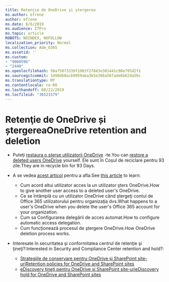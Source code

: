 ```yaml
---
title: Retenţie de OneDrive și ștergerea
ms.author: efrene
author: efrene
ms.date: 8/6/2019
ms.audience: ITPro
ms.topic: article
ROBOTS: NOINDEX, NOFOLLOW
localization_priority: Normal
ms.collection: Adm_O365
ms.assetid: ''
ms.custom:
- "9000596"
- "2440"
ms.openlocfilehash: 50a75073339f1903f2f843e301441c90e795d2f1
ms.sourcegitcommit: 1d98db8acb9959aba3b5e308a567ade6b62da56c
ms.translationtype: MT
ms.contentlocale: ro-RO
ms.lasthandoff: 08/22/2019
ms.locfileid: "36521579"
---
```

# <a name="onedrive-retention-and-deletion"></a><span data-ttu-id="2d4c5-102">Retenţie de OneDrive și ștergerea</span><span class="sxs-lookup"><span data-stu-id="2d4c5-102">OneDrive retention and deletion</span></span>

- <span data-ttu-id="2d4c5-103">Puteţi [restaura o sterse utilizatorii OneDrive](https://docs.microsoft.com/onedrive/restore-deleted-onedrive) -te.</span><span class="sxs-lookup"><span data-stu-id="2d4c5-103">You can [restore a deleted users OneDrive](https://docs.microsoft.com/onedrive/restore-deleted-onedrive) yourself.</span></span> <span data-ttu-id="2d4c5-104">Ele sunt în Coșul de reciclare pentru 93 zile.</span><span class="sxs-lookup"><span data-stu-id="2d4c5-104">They are in recycle bin for 93 Days.</span></span> 

- <span data-ttu-id="2d4c5-105">A se vedea [acest articol](https://docs.microsoft.com/onedrive/restore-deleted-onedrive) pentru a afla:</span><span class="sxs-lookup"><span data-stu-id="2d4c5-105">See [this article](https://docs.microsoft.com/onedrive/restore-deleted-onedrive) to learn:</span></span>
    - <span data-ttu-id="2d4c5-106">Cum acord altui utilizator acces la un utilizator şters OneDrive.</span><span class="sxs-lookup"><span data-stu-id="2d4c5-106">How to give another user access to a deleted user's OneDrive.</span></span>
    - <span data-ttu-id="2d4c5-107">Ce se întâmplă cu un utilizator OneDrive când ştergeţi contul de Office 365 utilizatorului pentru organizaţia dvs.</span><span class="sxs-lookup"><span data-stu-id="2d4c5-107">What happens to a user's OneDrive when you delete the user's Office 365 account for your organization.</span></span>
    - <span data-ttu-id="2d4c5-108">Cum sa Configurarea delegării de acces automat.</span><span class="sxs-lookup"><span data-stu-id="2d4c5-108">How to configure automatic access delegation.</span></span>
    - <span data-ttu-id="2d4c5-109">Cum funcţionează procesul de ştergere OneDrive.</span><span class="sxs-lookup"><span data-stu-id="2d4c5-109">How OneDrive deletion process works.</span></span>

- <span data-ttu-id="2d4c5-110">Interesate în securitatea şi conformitatea centrul de retenţie şi ţineţi?:</span><span class="sxs-lookup"><span data-stu-id="2d4c5-110">Interested in Security and Compliance Center retention and hold?:</span></span>
    - [<span data-ttu-id="2d4c5-111">Strategiile de conservare pentru OneDrive și SharePoint site-uri</span><span class="sxs-lookup"><span data-stu-id="2d4c5-111">Retention policies for OneDrive and SharePoint sites</span></span>](https://docs.microsoft.com/office365/securitycompliance/retention-policies?redirectSourcePath=%252farticle%252f5e377752-700d-4870-9b6d-12bfc12d2423#content-in-onedrive-accounts-and-sharepoint-sites)
    - [<span data-ttu-id="2d4c5-112">eDiscovery ţineţi pentru OneDrive și SharePoint site-uri</span><span class="sxs-lookup"><span data-stu-id="2d4c5-112">eDiscovery hold for OneDrive and SharePoint sites</span></span>](https://docs.microsoft.com/office365/securitycompliance/ediscovery-cases#step-4-place-content-locations-on-hold)



